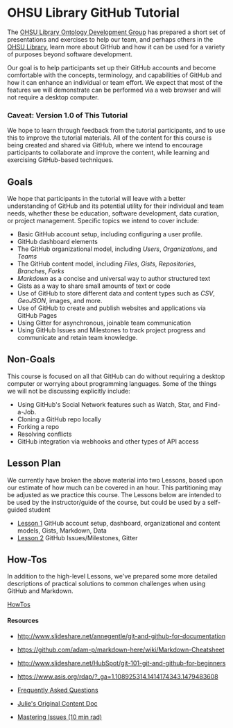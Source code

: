 # OHSU Library GitHub Tutorial

The [OHSU Library Ontology Development Group](http://www.ohsu.edu/xd/education/library/about/departments/ontology/) has prepared a short set of presentations and exercises to help our team, and perhaps others in the [OHSU Library](http://www.ohsu.edu/xd/education/library/), learn more about GitHub and how it can be used for a variety of purposes beyond software development.

Our goal is to help participants set up their GitHub accounts and become comfortable with the concepts, terminology, and capabilities of GitHub and how it can enhance an individual or team effort. We expect that most of the features we will demonstrate can be performed via a web browser and will not require a desktop computer.

### Caveat: Version 1.0 of This Tutorial

We hope to learn through feedback from the tutorial participants, and to use this to improve the tutorial materials. All of the content for this course is being created and shared via GitHub, where we intend to encourage participants to collaborate and improve the content, while learning and exercising GitHub-based techniques.

## Goals

We hope that participants in the tutorial will leave with a better understanding of GitHub and its potential utility for their individual and team needs, whether these be education, software development, data curation, or project management. Specific topics we intend to cover include:

- Basic GitHub account setup, including configuring a user profile.
- GitHub dashboard elements
- The GitHub organizational model, including *Users*, *Organizations*, and *Teams*
- The GitHub content model, including *Files*, *Gists*, *Repositories*, *Branches*, *Forks*
- *Markdown* as a concise and universal way to author structured text
- Gists as a way to share small amounts of text or code
- Use of GitHub to store different data and content types such as *CSV*, *GeoJSON*, images, and more.
- Use of GitHub to create and publish websites and applications via GitHub Pages
- Using Gitter for asynchronous, joinable team communication
- Using GitHub Issues and Milestones to track project progress and communicate and retain team knowledge.


## Non-Goals

This course is focused on all that GitHub can do without requiring a desktop computer or worrying about programming languages. Some of the things we will not be discussing explicitly include:

- Using GitHub's Social Network features such as Watch, Star, and Find-a-Job.
- Cloning a GitHub repo locally
- Forking a repo
- Resolving conflicts
- GitHub integration via webhooks and other types of API access

## Lesson Plan

We currently have broken the above material into two Lessons, based upon our estimate of how much can be covered in an hour. This partitioning may be adjusted as we practice this course. The Lessons below are intended to be used by the instructor/guide of the course, but could be used by a self-guided student

- [Lesson 1](lessons/Lesson1) GitHub account setup, dashboard, organizational and content models, Gists, Markdown, Data
- [Lesson 2](lessons/Lesson2) GitHub Issues/Milestones, Gitter

## How-Tos

In addition to the high-level Lessons, we've prepared some more detailed descriptions of practical solutions to common challenges when using GitHub and Markdown.

[HowTos](howto)

#### Resources
- http://www.slideshare.net/annegentle/git-and-github-for-documentation
- https://github.com/adam-p/markdown-here/wiki/Markdown-Cheatsheet
- http://www.slideshare.net/HubSpot/git-101-git-and-github-for-beginners
- https://www.asis.org/rdap/?_ga=1.108925314.1414174343.1479483608

- [Frequently Asked Questions](FAQ)
- [Julie's Original Content Doc](content)
- [Mastering Issues (10 min rad)](https://guides.github.com/features/issues/)
